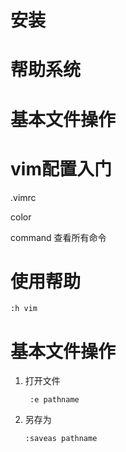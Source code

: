 # 安装
# 帮助系统
# 基本文件操作
# vim配置入门

.vimrc

color

command 查看所有命令

# 使用帮助
    :h vim
# 基本文件操作
1. 打开文件

        :e pathname

2. 另存为

    ```
    :saveas pathname
    ```
